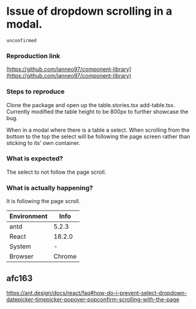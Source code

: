 # Issue of dropdown scrolling in a modal.

`unconfirmed`

### Reproduction link

[https://github.com/ianneo97/component-library](https://github.com/ianneo97/component-library)

### Steps to reproduce

Clone the package and open up the table.stories.tsx add-table.tsx.
Currently modified the table height to be 800px to further showcase the bug.

When in a modal where there is a table a select. When scrolling from the bottom to the top the select will be following the page screen rather than sticking to its' own container.

### What is expected?

The select to not follow the page scroll.

### What is actually happening?

It is following the page scroll.

| Environment | Info   |
| ----------- | ------ |
| antd        | 5.2.3  |
| React       | 18.2.0 |
| System      | -      |
| Browser     | Chrome |

<!-- generated by ant-design-issue-helper. DO NOT REMOVE -->

## afc163

https://ant.design/docs/react/faq#how-do-i-prevent-select-dropdown-datepicker-timepicker-popover-popconfirm-scrolling-with-the-page
